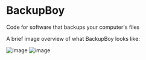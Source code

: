 # BackupBoy
 Code for software that backups your computer's files

A brief image overview of what BackupBoy looks like:

![image](https://github.com/beamjinn32704/BackupBoy/assets/81364241/0ce08e25-3b0d-4c8d-88ac-cc368ac92932)
![image](https://github.com/beamjinn32704/BackupBoy/assets/81364241/3d0c21cf-0c75-45d1-a24f-5bc304c6ba17)
